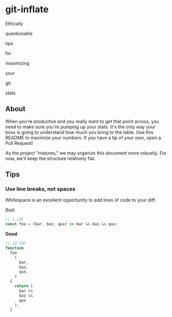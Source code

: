 # git-inflate
Ethically

questionable

tips

for

maximizing

your

git

stats

## About
When you're productive and you really want to get that point across, you need to make sure you're pumping up your stats.
It's the only way your boss is going to understand how much you bring to the table.  Use this README to maximize your
numbers.  If you have a tip of your own, open a Pull Request!

As the project "matures," we may organize this document more robustly.  For now, we'll keep the structure relatively flat.

## Tips

### Use line breaks, not spaces

Whitespace is an excellent opportunity to add lines of code to your diff.

*Bad*:

```js
// 1 LOC
const foo = (bar, baz, qux) => bar && baz && qux;
```

**Good**:

```js
// 13 LOC
function
  foo
    (
      bar,
      baz,
      qux,
    )
  {
    return (
      bar &&
      baz &&
      qux
    );
  }
```
